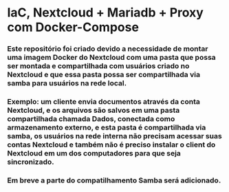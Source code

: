 # IaC, Nextcloud + Mariadb + Proxy com Docker-Compose

### Este repositório foi criado devido a necessidade de montar uma imagem Docker do Nextcloud com uma pasta que possa ser montada e compartilhada com usuários criado no Nextcloud e que essa pasta possa ser compartilhada via samba para usuários na rede local.

### Exemplo: um cliente envia documentos através da conta Nextcloud, e os arquivos são salvos em uma pasta compartilhada chamada Dados, conectada como armazenamento externo, e esta pasta é compartilhada via samba, os usuários na rede interna não precisam acessar suas contas Nextcloud e também não é preciso instalar o client do Nextcloud em um dos computadores para que seja sincronizado.

### Em breve a parte do compatilhamento Samba será adicionado.
